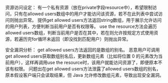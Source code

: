 资源访问设定：
有一个私有资源（放在private字段resource中），希望限制访问，只有在allowed users数组中的用户才能访问该资源，若不在此列表中尝试访问则抛出异常。
提供get allowed users方法返回string数组，用于展示允许访问的用户列表，方便判断当前用户是否有权限等。
use the resource方法会遍历allowed users数组，判断当前用户是否在其中，若在则允许按规定方式使用资源，若遍历完for循环未返回（即没找到匹配用户）则抛出异常。


安全漏洞分析：
get allowed users方法返回的是数组的别名。
恶意用户可调用get allowed users获取数组别名后，更新数组元素（比如将位置 0 的元素改为当前用户），这样再调用use the resource时，该用户就能访问资源了，即便原本不该有权限。
问题出在get allowed users方法泄露了allowed users数组的别名，原本假设客户端只会读取结果，但 Java 允许修改数组元素，导致出现安全漏洞。
